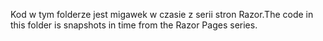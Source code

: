 <span data-ttu-id="b72ad-101">Kod w tym folderze jest migawek w czasie z serii stron Razor.</span><span class="sxs-lookup"><span data-stu-id="b72ad-101">The code in this folder is snapshots in time from the Razor Pages series.</span></span>
